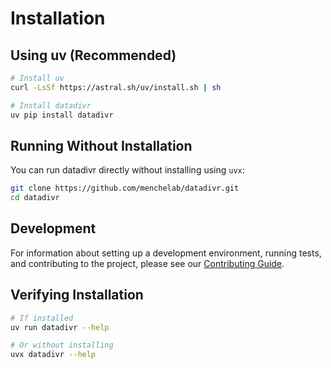 # Installation

## Using uv (Recommended)

```bash
# Install uv
curl -LsSf https://astral.sh/uv/install.sh | sh

# Install datadivr
uv pip install datadivr
```

## Running Without Installation

You can run datadivr directly without installing using `uvx`:

```bash
git clone https://github.com/menchelab/datadivr.git
cd datadivr
```

## Development

For information about setting up a development environment, running tests, and contributing to the project, please see our [Contributing Guide](/contributing/).

## Verifying Installation

```bash
# If installed
uv run datadivr --help

# Or without installing
uvx datadivr --help
```
